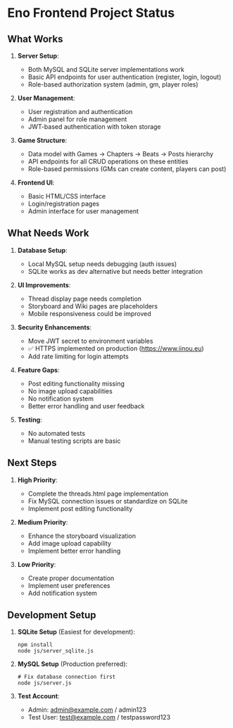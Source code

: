 # Eno Frontend Project Status

## What Works

1. **Server Setup**:
   - Both MySQL and SQLite server implementations work
   - Basic API endpoints for user authentication (register, login, logout)
   - Role-based authorization system (admin, gm, player roles)

2. **User Management**:
   - User registration and authentication
   - Admin panel for role management
   - JWT-based authentication with token storage

3. **Game Structure**:
   - Data model with Games → Chapters → Beats → Posts hierarchy
   - API endpoints for all CRUD operations on these entities
   - Role-based permissions (GMs can create content, players can post)

4. **Frontend UI**:
   - Basic HTML/CSS interface
   - Login/registration pages
   - Admin interface for user management

## What Needs Work

1. **Database Setup**:
   - Local MySQL setup needs debugging (auth issues)
   - SQLite works as dev alternative but needs better integration

2. **UI Improvements**:
   - Thread display page needs completion
   - Storyboard and Wiki pages are placeholders
   - Mobile responsiveness could be improved

3. **Security Enhancements**:
   - Move JWT secret to environment variables
   - ✅ HTTPS implemented on production (https://www.iinou.eu)
   - Add rate limiting for login attempts

4. **Feature Gaps**:
   - Post editing functionality missing
   - No image upload capabilities
   - No notification system
   - Better error handling and user feedback

5. **Testing**:
   - No automated tests
   - Manual testing scripts are basic

## Next Steps

1. **High Priority**:
   - Complete the threads.html page implementation
   - Fix MySQL connection issues or standardize on SQLite
   - Implement post editing functionality

2. **Medium Priority**:
   - Enhance the storyboard visualization
   - Add image upload capability
   - Implement better error handling

3. **Low Priority**:
   - Create proper documentation
   - Implement user preferences
   - Add notification system

## Development Setup

1. **SQLite Setup** (Easiest for development):
   ```
   npm install
   node js/server_sqlite.js
   ```

2. **MySQL Setup** (Production preferred):
   ```
   # Fix database connection first
   node js/server.js
   ```

3. **Test Account**:
   - Admin: admin@example.com / admin123
   - Test User: test@example.com / testpassword123